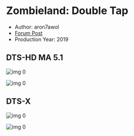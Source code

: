 # Zombieland: Double Tap

* Author: aron7awol
* [Forum Post](https://www.avsforum.com/threads/bass-eq-for-filtered-movies.2995212/post-59010104)
* Production Year: 2019

## DTS-HD MA 5.1

![img 0](https://i.imgur.com/bvPTvDM.jpg)

![img 0](https://i.imgur.com/POAXuys.png)

## DTS-X

![img 0](https://i.imgur.com/8xtERxo.jpg)

![img 0](https://i.imgur.com/vqJTeSy.png)

